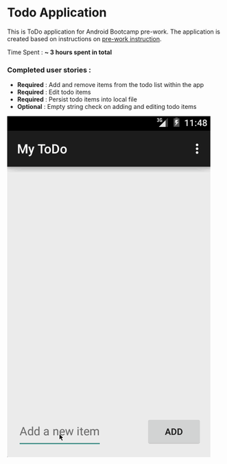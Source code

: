 # Todo Application

This is ToDo application for Android Bootcamp pre-work. The application
is created based on instructions on [pre-work instruction](http://courses.codepath.com/snippets/intro_to_android/prework).

Time Spent : __~ 3 hours spent in total__

### Completed user stories : ###

* __Required__ : Add and remove items from the todo list within the app
* __Required__ : Edit todo items
* __Required__ : Persist todo items into local file
* __Optional__ : Empty string check on adding and editing todo items

![Video Walkthrough](gif/todo_app_demo.gif)
